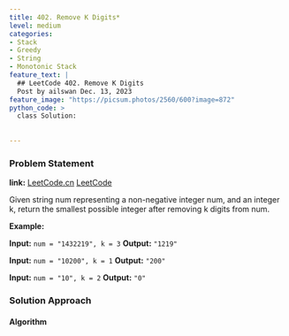 ```yaml
---
title: 402. Remove K Digits*
level: medium
categories:
- Stack
- Greedy
- String
- Monotonic Stack
feature_text: |
  ## LeetCode 402. Remove K Digits
  Post by ailswan Dec. 13, 2023
feature_image: "https://picsum.photos/2560/600?image=872"
python_code: >
  class Solution:
      
         
---
```


### Problem Statement
**link:**
[LeetCode.cn](https://leetcode.cn/problems/valid-perfect-square/)
[LeetCode](https://leetcode.com/problems/valid-perfect-square/)

Given string num representing a non-negative integer num, and an integer k, return the smallest possible integer after removing k digits from num.
 
**Example:**

**Input:** `num = "1432219", k = 3`
**Output:** `"1219"`
 
**Input:** `num = "10200", k = 1`
**Output:** `"200"`

**Input:** `num = "10", k = 2`
**Output:** `"0"`

### Solution Approach
 

#### Algorithm
 